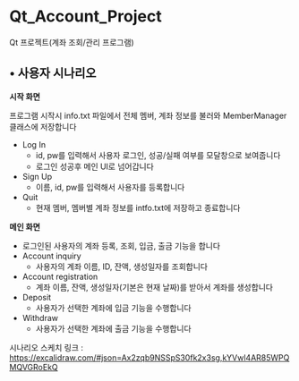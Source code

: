 # Qt_Account_Project

Qt 프로젝트(계좌 조회/관리 프로그램)

## • 사용자 시나리오
**시작 화면**

프로그램 시작시 info.txt 파일에서 전체 멤버, 계좌 정보를 불러와 MemberManager 클래스에 저장합니다
- Log In
  - id, pw를 입력해서 사용자 로그인, 성공/실패 여부를 모달창으로 보여줍니다
  - 로그인 성공후 메인 UI로 넘어갑니다
- Sign Up
  - 이름, id, pw를 입력해서 사용자를 등록합니다
- Quit
  - 현재 멤버, 멤버별 계좌 정보를 intfo.txt에 저장하고 종료합니다
    
**메인 화면**
  - 로그인된 사용자의 계좌 등록, 조회, 입금, 출금 기능을 합니다
  - Account inquiry
    - 사용자의 계좌 이름, ID, 잔액, 생성일자를 조회합니다
  - Account registration
    - 계좌 이름, 잔액, 생성일자(기본은 현재 날짜)를 받아서 계좌를 생성합니다
  - Deposit
    - 사용자가 선택한 계좌에 입금 기능을 수행합니다
  - Withdraw
    - 사용자가 선택한 계좌에 출금 기능을 수행합니다     

시나리오 스케치 링크 : https://excalidraw.com/#json=Ax2zqb9NSSpS30fk2x3sg,kYVwl4AR85WPQMQVGRoEkQ
